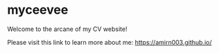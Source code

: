 # myceevee

Welcome to the arcane of my CV website!

Please visit this link to learn more about me: https://amirn003.github.io/

